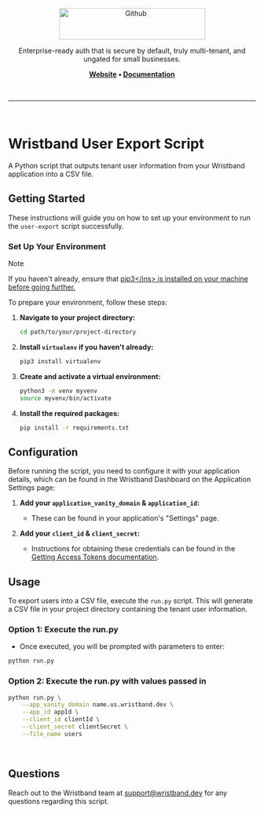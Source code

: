 <div align="center">
  <a href="https://wristband.dev">
    <picture>
      <img src="https://assets.wristband.dev/images/email_branding_logo_v1.png" alt="Github" width="297" height="64">
    </picture>
  </a>
  <p align="center">
    Enterprise-ready auth that is secure by default, truly multi-tenant, and ungated for small businesses.
  </p>
  <p align="center">
    <b>
      <a href="https://wristband.dev">Website</a> •
      <a href="https://docs.wristband.dev">Documentation</a>
    </b>
  </p>
</div>

<br/>

---

<br/>

# Wristband User Export Script

A Python script that outputs tenant user information from your Wristband application into a CSV file.

## Getting Started

These instructions will guide you on how to set up your environment to run the `user-export` script successfully.

### Set Up Your Environment

> [!NOTE]
> If you haven't already, ensure that <ins>[pip3](https://en.wikipedia.org/wiki/Pip_(package_manager))</ins> is installed on your machine before going further.

To prepare your environment, follow these steps:

1. **Navigate to your project directory:**

    ```bash
    cd path/to/your/project-directory
    ```

2. **Install `virtualenv` if you haven't already:**

    ```bash
    pip3 install virtualenv
    ```

3. **Create and activate a virtual environment:**

    ```bash
    python3 -m venv myvenv
    source myvenv/bin/activate
    ```

4. **Install the required packages:**

    ```bash
    pip install -r requirements.txt
    ```

## Configuration

Before running the script, you need to configure it with your application details, which can be found in the Wristband Dashboard on the Application Settings page</ins>:

1. **Add your `application_vanity_domain` & `application_id`:**
   
    - These can be found in your application's "Settings" page.

2. **Add your `client_id` & `client_secret`:**
   
    - Instructions for obtaining these credentials can be found in the <ins>[Getting Access Tokens documentation](https://docs.wristband.dev/docs/getting-access-tokens-to-test-apis)</ins>.

## Usage

To export users into a CSV file, execute the `run.py` script. This will generate a CSV file in your project directory containing the tenant user information.

### Option 1: Execute the run.py

- Once executed, you will be prompted with parameters to enter:

```bash
python run.py
```

### Option 2: Execute the run.py with values passed in 

```bash
python run.py \
    --app_vanity_domain name.us.wristband.dev \
    --app_id appId \
    --client_id clientId \
    --client_secret clientSecret \
    --file_name users
```

<br/>

## Questions

Reach out to the Wristband team at <support@wristband.dev> for any questions regarding this script.

<br/>
